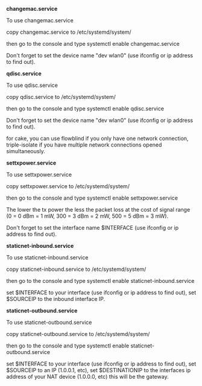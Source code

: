**changemac.service**

To use changemac.service

copy changemac.service to /etc/systemd/system/

then go to the console and type systemctl enable changemac.service

Don't forget to set the device name "dev wlan0" (use ifconfig or ip address to find out).

**qdisc.service**

To use qdisc.service

copy qdisc.service to /etc/systemd/system/

then go to the console and type systemctl enable qdisc.service

Don't forget to set the device name "dev wlan0" (use ifconfig or ip address to find out).

for cake, you can use flowblind if you only have one network connection, triple-isolate if you have multiple network connections opened simultaneously.

**settxpower.service**

To use settxpower.service

copy settxpower.service to /etc/systemd/system/

then go to the console and type systemctl enable settxpower.service

The lower the tx power the less the packet loss at the cost of signal range (0 = 0 dBm = 1 mW, 300 = 3 dBm = 2 mW, 500 = 5 dBm = 3 mW).

Don't forget to set the interface name $INTERFACE (use ifconfig or ip address to find out).

**staticnet-inbound.service**

To use staticnet-inbound.service

copy staticnet-inbound.service to /etc/systemd/system/

then go to the console and type systemctl enable staticnet-inbound.service

set $INTERFACE to your interface (use ifconfig or ip address to find out), set $SOURCEIP to the inbound interface IP.

**staticnet-outbound.service**

To use staticnet-outbound.service

copy staticnet-outbound.service to /etc/systemd/system/

then go to the console and type systemctl enable staticnet-outbound.service

set $INTERFACE to your interface (use ifconfig or ip address to find out), set $SOURCEIP to an IP (1.0.0.1, etc), set $DESTINATIONIP to the interfaces ip address of your NAT device (1.0.0.0, etc) this will be the gateway.
